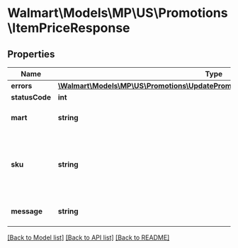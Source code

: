 # Walmart\Models\MP\US\Promotions\ItemPriceResponse

## Properties

Name | Type | Description | Notes
------------ | ------------- | ------------- | -------------
**errors** | [**\Walmart\Models\MP\US\Promotions\UpdatePromotionalPrices200ResponseErrorsInner[]**](UpdatePromotionalPrices200ResponseErrorsInner.md) |  | [optional]
**statusCode** | **int** |  | [optional]
**mart** | **string** | Marketplace name. Example: Walmart-US | [optional]
**sku** | **string** | An arbitrary alphanumeric unique ID, specified by the seller, which identifies each item. | [optional]
**message** | **string** | A message of acknowledgement for a price update | [optional]


[[Back to Model list]](./) [[Back to API list]](../../../../../README.md#supported-apis) [[Back to README]](../../../../../README.md)
